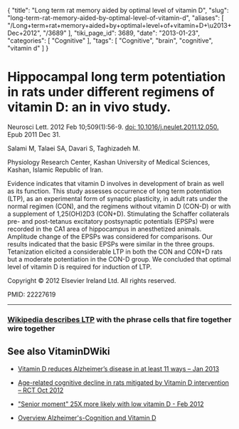 {
    "title": "Long term rat memory aided by optimal level of vitamin D",
    "slug": "long-term-rat-memory-aided-by-optimal-level-of-vitamin-d",
    "aliases": [
        "/Long+term+rat+memory+aided+by+optimal+level+of+vitamin+D+\u2013+Dec+2012",
        "/3689"
    ],
    "tiki_page_id": 3689,
    "date": "2013-01-23",
    "categories": [
        "Cognitive"
    ],
    "tags": [
        "Cognitive",
        "brain",
        "cognitive",
        "vitamin d"
    ]
}


# Hippocampal long term potentiation in rats under different regimens of vitamin D: an in vivo study.

Neurosci Lett. 2012 Feb 10;509(1):56-9. [doi: 10.1016/j.neulet.2011.12.050.](https://doi.org/10.1016/j.neulet.2011.12.050.) Epub 2011 Dec 31.

Salami M, Talaei SA, Davari S, Taghizadeh M.

Physiology Research Center, Kashan University of Medical Sciences, Kashan, Islamic Republic of Iran.

Evidence indicates that vitamin D involves in development of brain as well as its function. This study assesses occurrence of long term potentiation (LTP), as an experimental form of synaptic plasticity, in adult rats under the normal regimen (CON), and the regimens without vitamin D (CON-D) or with a supplement of 1,25(OH)2D3 (CON+D). Stimulating the Schaffer collaterals pre- and post-tetanus excitatory postsynaptic potentials (EPSPs) were recorded in the CA1 area of hippocampus in anesthetized animals. Amplitude change of the EPSPs was considered for comparisons. Our results indicated that the basic EPSPs were similar in the three groups. Tetanization elicited a considerable LTP in both the CON and CON+D rats but a moderate potentiation in the CON-D group. We concluded that optimal level of vitamin D is required for induction of LTP.

Copyright © 2012 Elsevier Ireland Ltd. All rights reserved.

PMID:     22227619

---

### [Wikipedia describes LTP](http://en.wikipedia.org/wiki/Long-term_potentiation%20) with the phrase cells that fire together wire together

## See also VitaminDWiki

* [Vitamin D reduces Alzheimer’s disease in at least 11 ways – Jan 2013](/posts/vitamin-d-reduces-alzheimers-disease-in-at-least-11-ways)

* [Age-related cognitive decline in rats mitigated by Vitamin D intervention – RCT Oct 2012](/posts/age-related-cognitive-decline-in-rats-mitigated-by-vitamin-d-intervention-rct)

* ["Senior moment" 25X more likely with low vitamin D - Feb 2012](/tags/senior-moment-25x-more-likely-with-low-vitamin-d-feb-2012.html)

* [Overview Alzheimer's-Cognition and Vitamin D](/tags/overview-alzheimers-cognition-and-vitamin-d.html)